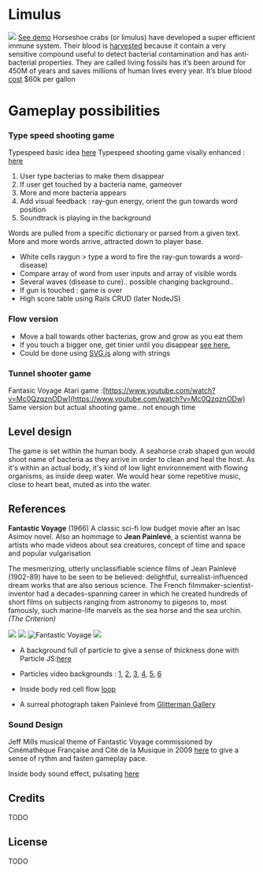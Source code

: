 # Limulus

![](https://static.thenounproject.com/png/7090-200.png)
[See demo](http://limulusgame.herokuapp.com)
Horseshoe crabs (or limulus) have developed a super efficient immune system. Their blood is [harvested](https://www.frontiersin.org/articles/10.3389/fmars.2018.00185/full) because it contain a very sensitive compound useful to detect bacterial contamination and has anti-bacterial properties. They are called living fossils has it’s been around for 450M of years and saves millions of human lives every year. It’s blue blood [cost](https://www.businessinsider.com/why-horseshoe-crab-blood-expensive-2018-8?IR=T) \$60k per gallon

# Gameplay possibilities

### Type speed shooting game

Typespeed basic idea [here](https://www.youtube.com/watch?v=ENF_q-rRrcU&t=45s)
Typespeed shooting game visally enhanced : [here](https://www.youtube.com/watch?v=yPFrIADy0nU)

1. User type bacterias to make them disappear
2. If user get touched by a bacteria name, gameover
3. More and more bacteria appears
4. Add visual feedback : ray-gun energy, orient the gun towards word position
5. Soundtrack is playing in the background

Words are pulled from a specific dictionary or parsed from a given text.
More and more words arrive, attracted down to player base.

- White cells raygun > type a word to fire the ray-gun towards a word-disease)
- Compare array of word from user inputs and array of visible words
- Several waves (disease to cure).. possible changing background..
- If gun is touched : game is over
- High score table using Rails CRUD (later NodeJS)

### Flow version

- Move a ball towards other bacterias, grow and grow as you eat them
- If you touch a bigger one, get tinier until you disappear [see here.](https://www.youtube.com/watch?v=vzKoJiD_zY0)
- Could be done using [SVG.js](https://jsfiddle.net/wout/7wL1uv8n/?utm_source=website&utm_medium=embed&utm_campaign=7wL1uv8n) along with strings

### Tunnel shooter game

Fantasic Voyage Atari game :[https://www.youtube.com/watch?v=Mc0QzqznODw](https://www.youtube.com/watch?v=Mc0QzqznODw)
Same version but actual shooting game.. not enough time

## Level design

The game is set within the human body. A seahorse crab shaped gun would shoot name of bacteria as they arrive in order to clean and heal the host.
As it's within an actual body, it's kind of low light environnement with flowing organisms, as inside deep water. We would hear some repetitive music, close to heart beat, muted as into the water.

## References

**Fantastic Voyage** (1966) A classic sci-fi low budget movie after an Isac Asimov novel. Also an hommage to **Jean Painlevé**, a scientist wanna be artists who made videos about sea creatures, concept of time and space and popular vulgarisation

The mesmerizing, utterly unclassifiable science films of Jean Painlevé (1902-89) have to be seen to be believed: delightful, surrealist-influenced dream works that are also serious science. The French filmmaker-scientist-inventor had a decades-spanning career in which he created hundreds of short films on subjects ranging from astronomy to pigeons to, most famously, such marine-life marvels as the sea horse and the sea urchin. _(The Criterion)_

![](https://lh4.googleusercontent.com/lfu_QHHfAmxuOp2Le3z-VjK61nsZCxVwhRHhF_S_lvw5wXhu9b200vmYsyZI0j6A0oSLEyARxoOJtUaVJRJKN9CWVUrDUEsBKSbyIL0TO9I_YHQFNeLzWhNdMEu_K7oQI0GRCMs4)
![](http://jeanpainleve.org/sites/default/files/2017-05/archivesjeanpainleve_header22x16_4_50.jpg)
![Fantastic Voyage](https://i.imgur.com/t9MuMN1.jpg)
![](https://www.myabandonware.com/media/screenshots/b/bubble-bobble-8bf/bubble-bobble_4.gif)

- A background full of particle to give a sense of thickness done with Particle JS:[here](https://codepen.io/petitkriket/pen/WLVRrG?editors=0010)
- Particles video backgrounds : [1](https://www.youtube.com/watch?v=KzyUrGrvChg), [2](https://www.youtube.com/watch?v=LlsI5QvtSvU), [3](https://www.youtube.com/watch?v=iGpuQ0ioPrM), [4](https://www.youtube.com/watch?v=wsGXab0ogjY), [5](https://www.youtube.com/watch?v=ztjHO_2px3M), [6](https://www.youtube.com/watch?v=ar5ZLjqrMRI)

- Inside body red cell flow [loop](https://www.youtube.com/watch?v=Lr4zq0m5U7U)
- A surreal photograph taken Painlevé from [Glitterman Gallery](https://gittermangallery.com/images/21313_h2048w2048gt.5.jpg)

### Sound Design

Jeff Mills musical theme of Fantastic Voyage commissioned by Cinémathèque Française and Cité de la Musique in 2009 [here](https://www.youtube.com/watch?v=oHkIrYEmjyo) to give a sense of rythm and fasten gameplay pace.

Inside body sound effect, pulsating [here](https://www.youtube.com/watch?v=WqVw9xgULLU)

## Credits

TODO

## License

TODO
